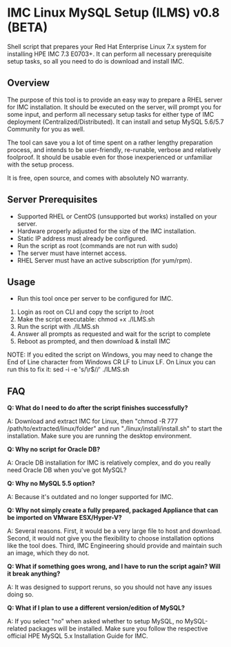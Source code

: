 # IMC Linux MySQL Setup (ILMS) v0.8 (BETA)
Shell script that prepares your Red Hat Enterprise Linux 7.x system for installing HPE IMC 7.3 E0703+. It can perform all necessary prerequisite setup tasks, so all you need to do is download and install IMC.

## Overview
The purpose of this tool is to provide an easy way to prepare a RHEL server for IMC installation. It should be executed on the server, will prompt you for some input, and perform all necessary setup tasks for either type of IMC deployment (Centralized/Distributed). It can install and setup MySQL 5.6/5.7 Community for you as well.

The tool can save you a lot of time spent on a rather lengthy preparation process, and intends to be user-friendly, re-runable, verbose and relatively foolproof. It should be usable even for those inexperienced or unfamiliar with the setup process.

It is free, open source, and comes with absolutely NO warranty.

## Server Prerequisites
  * Supported RHEL or CentOS (unsupported but works) installed on your server.
  * Hardware properly adjusted for the size of the IMC installation.
  * Static IP address must already be configured.
  * Run the script as root (commands are not run with sudo)
  * The server must have internet access.
  * RHEL Server must have an active subscription (for yum/rpm).
  
## Usage
  * Run this tool once per server to be configured for IMC.
  1) Login as root on CLI and copy the script to /root
  2) Make the script executable: chmod +x ./ILMS.sh
  3) Run the script with ./ILMS.sh
  4) Answer all prompts as requested and wait for the script to complete
  5) Reboot as prompted, and then download & install IMC

NOTE: If you edited the script on Windows, you may need to change the End of Line character from Windows CR LF to Linux LF. On Linux you can run this to fix it: sed -i -e 's/\r$//' ./ILMS.sh

## FAQ
  **Q: What do I need to do after the script finishes successfully?**
  
  A: Download and extract IMC for Linux, then "chmod -R 777 /path/to/extracted/linux/folder" and run "./linux/install/install.sh" to start the installation. Make sure you are running the desktop environment.
  
  **Q: Why no script for Oracle DB?**
  
  A: Oracle DB installation for IMC is relatively complex, and do you really need Oracle DB when you've got MySQL?
 
  **Q: Why no MySQL 5.5 option?**
  
  A: Because it's outdated and no longer supported for IMC.
  
  **Q: Why not simply create a fully prepared, packaged Appliance that can be imported on VMware ESX/Hyper-V?**
  
  A: Several reasons. First, it would be a very large file to host and download. Second, it would not give you the flexibility to choose installation options like the tool does. Third, IMC Engineering should provide and maintain such an image, which they do not.
  
  **Q: What if something goes wrong, and I have to run the script again? Will it break anything?**
  
  A: It was designed to support reruns, so you should not have any issues doing so.
  
  **Q: What if I plan to use a different version/edition of MySQL?**
  
  A: If you select "no" when asked whether to setup MySQL, no MySQL-related packages will be installed. Make sure you follow the respective official HPE MySQL 5.x Installation Guide for IMC.
